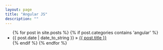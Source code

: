 ```yaml
---
layout: page
title: "Angular JS"
description: ""
---
```

<ul class="posts">
{% for post in site.posts %}
    {% if post.categories contains 'angular' %}
        <li><span>{{ post.date | date_to_string }}</span> &raquo; <a href="{{ BASE_PATH }}{{ post.url }}">{{ post.title }}</a></li>
    {% endif %}
{% endfor %}
</ul>
